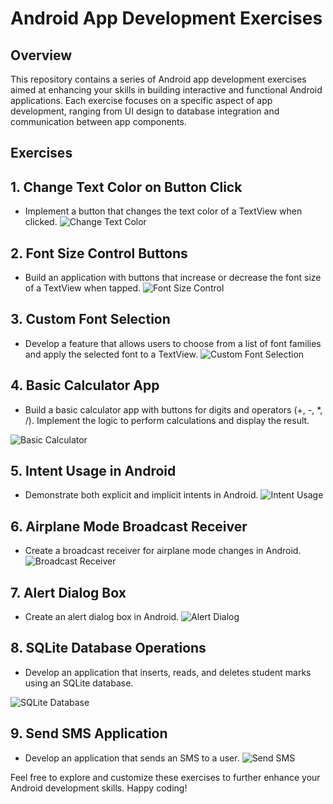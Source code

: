 # Android App Development Exercises

## Overview
This repository contains a series of Android app development exercises aimed at enhancing your skills in building interactive and functional Android applications. Each exercise focuses on a specific aspect of app development, ranging from UI design to database integration and communication between app components.

## Exercises
## 1. Change Text Color on Button Click
   - Implement a button that changes the text color of a TextView when clicked.
![Change Text Color](/images/Picture1.png)

## 2. Font Size Control Buttons
   - Build an application with buttons that increase or decrease the font size of a TextView when tapped.
![Font Size Control](/images/Picture2.png)

## 3. Custom Font Selection
   - Develop a feature that allows users to choose from a list of font families and apply the selected font to a TextView.
![Custom Font Selection](/images/Pictures3.png)

## 4. Basic Calculator App
   - Build a basic calculator app with buttons for digits and operators (+, -, *, /). Implement the logic to perform calculations and display the result.
     
![Basic Calculator](/images/Picture4.png)

## 5. Intent Usage in Android
   - Demonstrate both explicit and implicit intents in Android.
![Intent Usage](/images/Picture5.png)

## 6. Airplane Mode Broadcast Receiver
   - Create a broadcast receiver for airplane mode changes in Android.
![Broadcast Receiver](/images/Picture6.png)

## 7. Alert Dialog Box
   - Create an alert dialog box in Android.
![Alert Dialog](/images/Picture7.png)

## 8. SQLite Database Operations
   - Develop an application that inserts, reads, and deletes student marks using an SQLite database.<br>
   
![SQLite Database](/images/Picture8.png)

## 9. Send SMS Application
   - Develop an application that sends an SMS to a user.
![Send SMS](/images/Picture9.png)

Feel free to explore and customize these exercises to further enhance your Android development skills. Happy coding!
